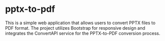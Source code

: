 # pptx-to-pdf
This is a simple web application that allows users to convert PPTX files to PDF format. The project utilizes Bootstrap for responsive design and integrates the ConvertAPI service for the PPTX-to-PDF conversion process.
